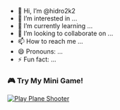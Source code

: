 - 👋 Hi, I’m @hidro2k2
- 👀 I’m interested in ...
- 🌱 I’m currently learning ...
- 💞️ I’m looking to collaborate on ...
- 📫 How to reach me ...
- 😄 Pronouns: ...
- ⚡ Fun fact: ...
### 🎮 Try My Mini Game!
[![Play Plane Shooter](https://your-thumbnail.gif)](https://hidro2k2.github.io/plane-shooter)


<!---
hidro2k2/hidro2k2 is a ✨ special ✨ repository because its `README.md` (this file) appears on your GitHub profile.
You can click the Preview link to take a look at your changes.
--->
